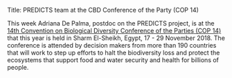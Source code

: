Title: PREDICTS team at the CBD Conference of the Party (COP 14)

This week Adriana De Palma, postdoc on the PREDICTS project, is at the [14th Convention on Biological Diversity Conference of the Parties (COP 14)](https://www.cop14-egypt.com/) that this year is held in Sharm El-Sheikh, Egypt, 17 - 29 November 2018. The conference is attended by decision makers from more than 190 countries that will work to step up efforts to halt the biodiversity loss and protect the ecosystems that support food and water security and health for billions of people. 